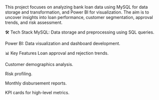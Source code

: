 This project focuses on analyzing bank loan data using MySQL for data storage and transformation, and Power BI for visualization. The aim is to uncover insights into loan performance,
customer segmentation, approval trends, and risk assessment.

🛠 Tech Stack
MySQL: Data storage and preprocessing using SQL queries.

Power BI: Data visualization and dashboard development.

📊 Key Features
Loan approval and rejection trends.

Customer demographics analysis.

Risk profiling.

Monthly disbursement reports.

KPI cards for high-level metrics.

